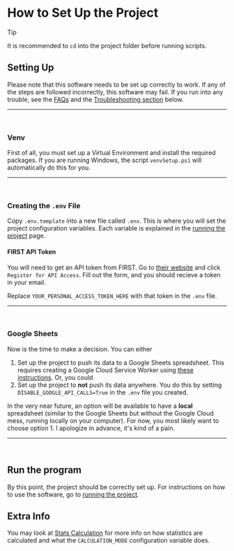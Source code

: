 # How to Set Up the Project

<!-- Copyright (C) 2024, Drew Wingfield

This document is part of EDrewcated Guesser by Drew Wingfield, found at https://github.com/DrewWing/EDrewcatedGuesser.
EDrewcated Guesser is free software: you can redistribute it and/or modify it under 
the terms of the AGNU Affero General Public License as published by the Free Software 
Foundation, either version 3 of the License, or (at your option) any later version.

EDrewcated Guesser is distributed in the hope that it will be useful, but WITHOUT ANY 
WARRANTY; without even the implied warranty of MERCHANTABILITY or FITNESS FOR A PARTICULAR 
PURPOSE. See the AGNU Affero General Public License for more details.

You should have received a copy of the AGNU Affero General Public License along with 
EDrewcated Guesser. If not, see <https://www.gnu.org/licenses/>.

See the documentation in the README.md file. -->

> [!Tip]
> It is recommended to `cd` into the project folder before running scripts.

## Setting Up
Please note that this software needs to be set up correctly to work. If any of the steps are followed incorrectly, this software may fail. If you run into any trouble, see the [FAQs](FAQs.md) and the [Troubleshooting section](#Troubleshooting) below.

- - -
<br>

### Venv
First of all, you must set up a Virtual Environment and install the required packages. If you are running Windows, the script `venvSetup.ps1` will automatically do this for you.

- - -
<br>

### Creating the `.env` File
Copy `.env.template` into a new file called `.env`. This is where you will set the project configuration variables. Each variable is explained in the [running the project](RunningTheProject.md) page.


#### FIRST API Token
You will need to get an API token from FIRST.
Go to [their website](https://ftc-events.firstinspires.org/services/API) and click `Register for API Access`. Fill out the form, and you should recieve a token in your email.

Replace `YOUR_PERSONAL_ACCESS_TOKEN_HERE` with that token in the `.env` file.

- - - 
<br>


### Google Sheets
Now is the time to make a decision. You can either
 1) Set up the project to push its data to a Google Sheets spreadsheet. This requires creating a Google Cloud Service Worker using [these instructions](SetupGoogleSheets.md). Or, you could
 2) Set up the project to **not** push its data anywhere. You do this by setting `DISABLE_GOOGLE_API_CALLS=True` in the `.env` file you created.

In the very near future, an option will be available to have a **local** spreadsheet (similar to the Google Sheets but without the Google Cloud mess, running locally on your computer). For now, you most likely want to choose option 1. I apologize in advance, it's kind of a pain.

- - -
<br>

## Run the program
By this point, the project should be correctly set up. For instructions on how to use the software, go to [running the project](RunningTheProject.md).


## Extra Info

You may look at [Stats Calculation](StatsCalculation.md) for more info on how statistics are calculated and what the `CALCULATION_MODE` configuration variable does.
